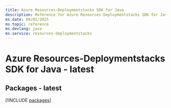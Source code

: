 ```yaml
---
title: Azure Resources-Deploymentstacks SDK for Java
description: Reference for Azure Resources-Deploymentstacks SDK for Java
ms.date: 09/01/2025
ms.topic: reference
ms.devlang: java
ms.service: resources-deploymentstacks
---
```

# Azure Resources-Deploymentstacks SDK for Java - latest
## Packages - latest
[!INCLUDE [packages](resources-deploymentstacks-index.md)]